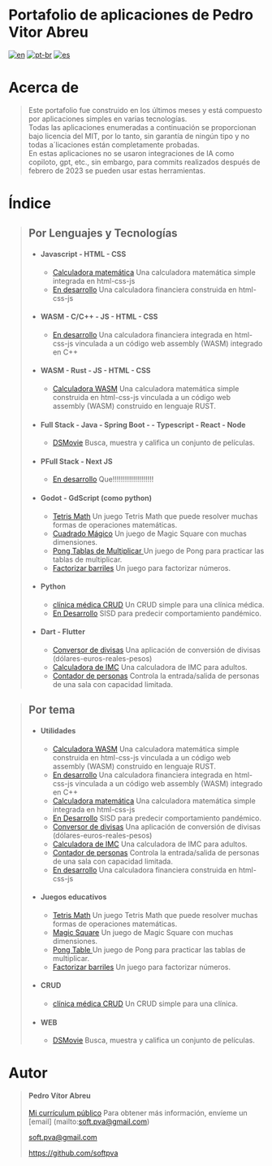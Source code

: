 # **Portafolio de aplicaciones de Pedro Vitor Abreu** 
[![en](https://img.shields.io/badge/lang-en-red.svg)](./README.md)
[![pt-br](https://img.shields.io/badge/lang-pt--br-green.svg)](./README.pt-br.md)
[![es](https://img.shields.io/badge/lang-es-yellow.svg)](./README.es.md)

# Acerca de
> Este portafolio fue construido en los últimos meses y está compuesto por aplicaciones simples en varias tecnologías.  
> Todas las aplicaciones enumeradas a continuación se proporcionan bajo licencia del MIT, por lo tanto, sin garantía de ningún tipo y no todas a´licaciones están completamente probadas.  
> En estas aplicaciones no se usaron integraciones de IA como copiloto, gpt, etc., sin embargo, para commits realizados después de febrero de 2023 se pueden usar estas herramientas.

# Índice
> ## **Por Lenguajes y Tecnologías**
> * #### Javascript - HTML - CSS
>   * [Calculadora matemática](https://github.com/softpva/calculator) Una calculadora matemática simple integrada en html-css-js
>   * [En desarrollo](https://github.com/softpva/financialJsCalculator) Una calculadora financiera construida en html-css-js
> * #### WASM - C/C++ - JS - HTML - CSS
>   * [En desarrollo](https://github.com/softpva/financial_calculator) Una calculadora financiera integrada en html-css-js vinculada a un código web assembly (WASM) integrado en C++
> * #### WASM - Rust - JS - HTML - CSS
>   * [Calculadora WASM](https://github.com/softpva/wasm_calculator) Una calculadora matemática simple construida en html-css-js vinculada a un código web assembly (WASM) construido en lenguaje RUST.
> * #### Full Stack - Java - Spring Boot - - Typescript - React - Node
>   * [DSMovie](https://github.com/softpva/dsmovie) Busca, muestra y califica un conjunto de películas.
> * #### PFull Stack - Next JS
>   * [En desarrollo]() Que!!!!!!!!!!!!!!!!!!!!
> * #### Godot - GdScript (como python)
>   * [Tetris Math](https://github.com/softpva/tetrisMath) Un juego Tetris Math que puede resolver muchas formas de operaciones matemáticas.
>   * [Cuadrado Mágico](https://github.com/softpva/magicSquare) Un juego de Magic Square con muchas dimensiones.
>   * [Pong Tablas de Multiplicar ](https://github.com/softpva/pongMultiplicationTable) Un juego de Pong para practicar las tablas de multiplicar.
>   * [Factorizar barriles](https://github.com/softpva/factorizeBarrels) Un juego para factorizar números.
> * #### Python
>   * [clínica médica CRUD](https://github.com/softpva/clinic) Un CRUD simple para una clínica médica.
>   * [En Desarrollo]() SISD para predecir comportamiento pandémico.
> * #### Dart - Flutter
>   * [Conversor de divisas](https://github.com/softpva/currencies_converter) Una aplicación de conversión de divisas (dólares-euros-reales-pesos)
>   * [Calculadora de IMC](https://github.com/softpva/bmi_calculator) Una calculadora de IMC para adultos.
>   * [Contador de personas](https://github.com/softpva/people_counter) Controla la entrada/salida de personas de una sala con capacidad limitada.

> ## **Por tema**
> * #### Utilidades
>   * [Calculadora WASM](https://github.com/softpva/wasm_calculator) Una calculadora matemática simple construida en html-css-js vinculada a un código web assembly (WASM) construido en lenguaje RUST.
>   * [En desarrollo](https://github.com/softpva/financial_calculator) Una calculadora financiera integrada en html-css-js vinculada a un código web assembly (WASM) integrado en C++
>   * [Calculadora matemática](https://github.com/softpva/calculator) Una calculadora matemática simple integrada en html-css-js
>   * [En Desarrollo]() SISD para predecir comportamiento pandémico.
>   * [Conversor de divisas](https://github.com/softpva/currencies_converter) Una aplicación de conversión de divisas (dólares-euros-reales-pesos)
>   * [Calculadora de IMC](https://github.com/softpva/bmi_calculator) Una calculadora de IMC para adultos.
>   * [Contador de personas](https://github.com/softpva/people_counter) Controla la entrada/salida de personas de una sala con capacidad limitada.
>   * [En desarrollo](https://github.com/softpva/financialJsCalculator) Una calculadora financiera construida en html-css-js
> * #### Juegos educativos
>   * [Tetris Math](https://github.com/softpva/tetrisMath) Un juego Tetris Math que puede resolver muchas formas de operaciones matemáticas.
>   * [Magic Square](https://github.com/softpva/magicSquare) Un juego de Magic Square con muchas dimensiones.
>   * [Pong Table ](https://github.com/softpva/pongMultiplicationTable) Un juego de Pong para practicar las tablas de multiplicar.
>   * [Factorizar barriles](https://github.com/softpva/factorizeBarrels) Un juego para factorizar números.
> * #### CRUD
>   * [clínica médica CRUD](https://github.com/softpva/clinic) Un CRUD simple para una clínica.
> * #### WEB
>   * [DSMovie](https://github.com/softpva/dsmovie) Busca, muestra y califica un conjunto de películas.  

# Autor
> **Pedro Vítor Abreu**  
> <br/>
> [Mi currículum público](https://github.com/softpva/readme/blob/main/curriculum.md)
> Para obtener más información, envíeme un [email] (mailto:soft.pva@gmail.com)
>
> <soft.pva@gmail.com>
>
> <https://github.com/softpva>